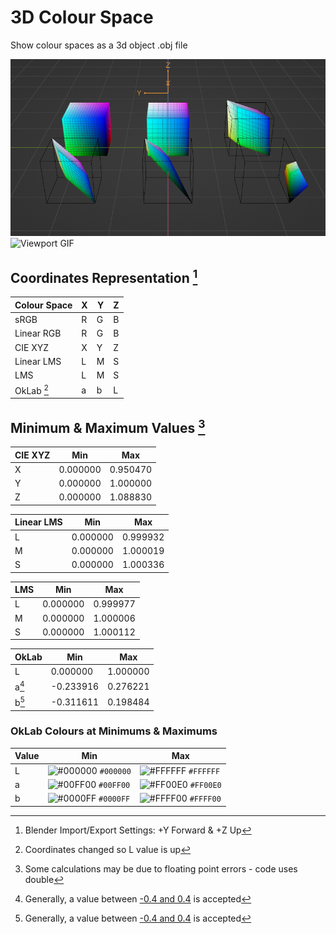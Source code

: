 # 3D Colour Space
Show colour spaces as a 3d object .obj file

![Viewport](data/viewport.png)
![Viewport GIF](data/viewport_gif.gif)
<!-- https://convertio.co -->

## Coordinates Representation [^1]

| Colour Space | X | Y | Z |
| --- | --- | --- | --- |
| sRGB | R | G | B |
| Linear RGB | R | G | B |
| CIE XYZ | X | Y | Z |
| Linear LMS | L | M | S |
| LMS | L | M | S |
| OkLab [^2] | a | b | L |

## Minimum & Maximum Values [^3]

| CIE XYZ | Min | Max |
|---|---|---|
| X | 0.000000 | 0.950470 |
| Y | 0.000000 | 1.000000 |
| Z | 0.000000 | 1.088830 |

| Linear LMS | Min | Max |
|---|---|---|
| L | 0.000000 | 0.999932 |
| M | 0.000000 | 1.000019 |
| S | 0.000000 | 1.000336 |

| LMS | Min | Max |
|---|---|---|
| L | 0.000000 | 0.999977 |
| M | 0.000000 | 1.000006 |
| S | 0.000000 | 1.000112 |

| OkLab | Min | Max |
|---|---|---|
| L     |  0.000000 | 1.000000 |
| a[^4] | -0.233916 | 0.276221 |
| b[^4] | -0.311611 | 0.198484 |

### OkLab Colours at Minimums & Maximums

| Value | Min | Max |
|---|---|---|
| L | ![#000000](https://placehold.co/15x15/000000/000000.png) `#000000` | ![#FFFFFF](https://placehold.co/15x15/FFFFFF/FFFFFF.png) `#FFFFFF` |
| a | ![#00FF00](https://placehold.co/15x15/00FF00/00FF00.png) `#00FF00` | ![#FF00E0](https://placehold.co/15x15/FF00E0/FF00E0.png) `#FF00E0` |
| b | ![#0000FF](https://placehold.co/15x15/0000FF/0000FF.png) `#0000FF` | ![#FFFF00](https://placehold.co/15x15/FFFF00/FFFF00.png) `#FFFF00` |

[^1]: Blender Import/Export Settings: +Y Forward & +Z Up
[^2]: Coordinates changed so L value is up
[^3]: Some calculations may be due to floating point errors - code uses double
[^4]: Generally, a value between [-0.4 and 0.4](https://bit.ly/3VJBNl6) is accepted